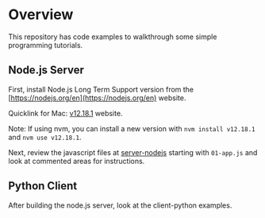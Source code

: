 # Overview

This repository has code examples to walkthrough some simple programming tutorials.

## Node.js Server

First, install Node.js Long Term Support version from the [https://nodejs.org/en](https://nodejs.org/en) website.

Quicklink for Mac: [v12.18.1](https://nodejs.org/dist/v12.18.1/node-v12.18.1.pkg) website.

Note: If using nvm, you can install a new version with `nvm install v12.18.1` and `nvm use v12.18.1`.

Next, review the javascript files at [server-nodejs](./examples/server-nodejs) starting with `01-app.js` and look at commented areas for instructions.

## Python Client

After building the node.js server, look at the client-python examples.
